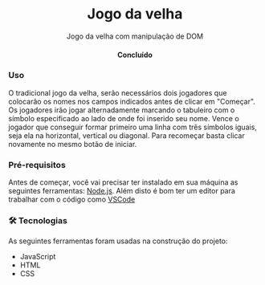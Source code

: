 <h1 align="center">Jogo da velha</h1>
<p align="center">
    Jogo da velha com manipulação de DOM
</p>

<h4 align="center"> 
	Concluído
</h4>

### Uso

O tradicional jogo da velha, serão necessários dois jogadores que colocarão os nomes nos campos indicados antes de clicar em "Começar". Os jogadores irão jogar alternadamente marcando o tabuleiro com o símbolo especificado ao lado de onde foi inserido seu nome. Vence o jogador que conseguir formar primeiro uma linha com três símbolos iguais, seja ela na horizontal, vertical ou diagonal. Para recomeçar basta clicar novamente no mesmo botão de iniciar.

### Pré-requisitos

Antes de começar, você vai precisar ter instalado em sua máquina as seguintes ferramentas:
[Node.js](https://nodejs.org/en/). 
Além disto é bom ter um editor para trabalhar com o código como [VSCode](https://code.visualstudio.com/)

### 🛠 Tecnologias

As seguintes ferramentas foram usadas na construção do projeto:

- JavaScript
- HTML
- CSS
